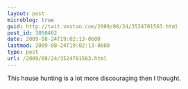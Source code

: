 ```yaml
---
layout: post
microblog: true
guid: http://twit.vmstan.com/2009/08/24/3524701563.html
post_id: 3050462
date: 2009-08-24T19:02:13-0600
lastmod: 2009-08-24T19:02:13-0600
type: post
url: /2009/08/24/3524701563.html
---
```

This house hunting is a lot more discouraging then I thought.
